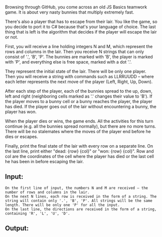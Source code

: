 Browsing through GitHub, you come across an old JS Basics teamwork game. It is about very nasty bunnies that multiply extremely fast. 

There's also a player that has to escape from their lair. You like the game, so you decide to port it to C# because that's your language of choice. The last thing that is left is the algorithm that decides if the player will escape the lair or not.

First, you will receive a line holding integers N and M, which represent the rows and columns in the lair. Then you receive N strings that can only consist of '.', 'B', 'P'. The bunnies are marked with 'B', the player is marked with 'P', and everything else is free space, marked with a dot '.'.

They represent the initial state of the lair. There will be only one player. Then you will receive a string with commands such as LLRRUUDD – where each letter represents the next move of the player (Left, Right, Up, Down).

After each step of the player, each of the bunnies spread to the up, down, left and right (neighboring cells marked as '.' changes their value to 'B'). If the player moves to a bunny cell or a bunny reaches the player, the player has died. If the player goes out of the lair without encountering a bunny, the player has won.

When the player dies or wins, the game ends. All the activities for this turn continue (e.g. all the bunnies spread normally), but there are no more turns. There will be no stalemates where the moves of the player end before he dies or escapes.

Finally, print the final state of the lair with every row on a separate line. On the last line, print either "dead: {row} {col}" or "won: {row} {col}". Row and col are the coordinates of the cell where the player has died or the last cell he has been in before escaping the lair.

## Input:

	On the first line of input, the numbers N and M are received – the number of rows and columns in the lair.
	On the next N lines, each row is received in the form of a string. The string will contain only '.', 'B', 'P'. All strings will be the same length. There will be only one 'P' for all the input.
	On the last line, the directions are received in the form of a string, containing 'R', 'L', 'U', 'D'.

## Output:

